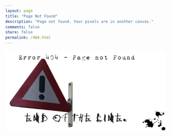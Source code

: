```yaml
---
layout: page
title: "Page Not Found"
description: "Page not found. Your pixels are in another canvas."
comments: false
share: false
permalink: /404.html
---  
```


![background](images/bg_404.png)

<script type="text/javascript">
  var GOOG_FIXURL_LANG = 'en';
  var GOOG_FIXURL_SITE = '{{ site.url }}'
</script>
<script type="text/javascript"
  src="//linkhelp.clients.google.com/tbproxy/lh/wm/fixurl.js">
</script>